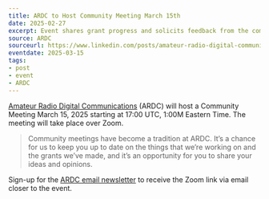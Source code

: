 ```yaml
---
title: ARDC to Host Community Meeting March 15th
date: 2025-02-27
excerpt: Event shares grant progress and solicits feedback from the community.
source: ARDC
sourceurl: https://www.linkedin.com/posts/amateur-radio-digital-communications_ardc-amateurradio-hamradio-activity-7300185166872739842-TMnn
eventdate: 2025-03-15
tags:
- post
- event
- ARDC
---
```

[Amateur Radio Digital Communications](https://www.ardc.net/) (ARDC) will host a Community Meeting March 15, 2025 starting at 17:00 UTC, 1:00M Eastern Time. The meeting will take place over Zoom.

> Community meetings have become a tradition at ARDC. It’s a chance for us to keep you up to date on the things that we’re working on and the grants we’ve made, and it’s an opportunity for you to share your ideas and opinions.

Sign-up for the [ARDC email newsletter](https://www.ardc.net/about/newsletter/) to receive the Zoom link via email closer to the event.